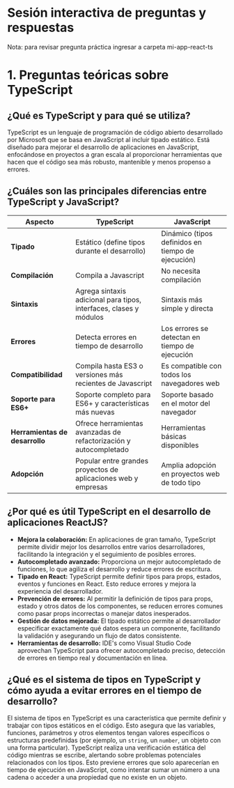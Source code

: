 # Sesión interactiva de preguntas y respuestas

Nota: para revisar pregunta práctica ingresar a carpeta mi-app-react-ts

# 1. Preguntas teóricas sobre TypeScript

## ¿Qué es TypeScript y para qué se utiliza?

TypeScript es un lenguaje de programación de código abierto desarrollado por Microsoft que se basa en JavaScript al incluir tipado estático. Está diseñado para mejorar el desarrollo de aplicaciones en JavaScript, enfocándose en proyectos a gran escala al proporcionar herramientas que hacen que el código sea más robusto, mantenible y menos propenso a errores.

## ¿Cuáles son las principales diferencias entre TypeScript y JavaScript?

| Aspecto      | TypeScript                                                                      | JavaScript                                          |
|--------------|---------------------------------------------------------------------------------|------------------------------------------------------|
| **Tipado**   | Estático (define tipos durante el desarrollo)                                   | Dinámico (tipos definidos en tiempo de ejecución)  |
| **Compilación**| Compila a Javascript                                                            | No necesita compilación                            |
| **Sintaxis**  | Agrega sintaxis adicional para tipos, interfaces, clases y módulos              | Sintaxis más simple y directa                       |
| **Errores**   | Detecta errores en tiempo de desarrollo                                          | Los errores se detectan en tiempo de ejecución     |
| **Compatibilidad** | Compila hasta ES3 o versiones más recientes de Javascript                      | Es compatible con todos los navegadores web         |
| **Soporte para ES6+** | Soporte completo para ES6+ y características más nuevas                  | Soporte basado en el motor del navegador             |
| **Herramientas de desarrollo** | Ofrece herramientas avanzadas de refactorización y autocompletado  | Herramientas básicas disponibles                   |
| **Adopción** | Popular entre grandes proyectos de aplicaciones web y empresas                  | Amplia adopción en proyectos web de todo tipo        |

## ¿Por qué es útil TypeScript en el desarrollo de aplicaciones ReactJS?

*   **Mejora la colaboración:** En aplicaciones de gran tamaño, TypeScript permite dividir mejor los desarrollos entre varios desarrolladores, facilitando la integración y el seguimiento de posibles errores.
*   **Autocompletado avanzado:** Proporciona un mejor autocompletado de funciones, lo que agiliza el desarrollo y reduce errores de escritura.
*   **Tipado en React:** TypeScript permite definir tipos para props, estados, eventos y funciones en React. Esto reduce errores y mejora la experiencia del desarrollador.
*   **Prevención de errores:** Al permitir la definición de tipos para props, estado y otros datos de los componentes, se reducen errores comunes como pasar props incorrectas o manejar datos inesperados.
*  **Gestión de datos mejorada:** El tipado estático permite al desarrollador especificar exactamente qué datos espera un componente, facilitando la validación y asegurando un flujo de datos consistente.
*   **Herramientas de desarrollo:**  IDE's como Visual Studio Code aprovechan TypeScript para ofrecer autocompletado preciso, detección de errores en tiempo real y documentación en línea.

## ¿Qué es el sistema de tipos en TypeScript y cómo ayuda a evitar errores en el tiempo de desarrollo?

El sistema de tipos en TypeScript es una característica que permite definir y trabajar con tipos estáticos en el código.  Esto asegura que las variables, funciones, parámetros y otros elementos tengan valores específicos o estructuras predefinidas (por ejemplo, un `string`, un `number`, un objeto con una forma particular). TypeScript realiza una verificación estática del código mientras se escribe, alertando sobre problemas potenciales relacionados con los tipos. Esto previene errores que solo aparecerían en tiempo de ejecución en JavaScript, como intentar sumar un número a una cadena o acceder a una propiedad que no existe en un objeto.